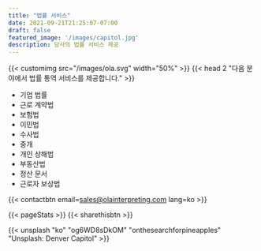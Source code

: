 ```yaml
---
title: "법률 서비스"
date: 2021-09-21T21:25:07-07:00
draft: false
featured_image: '/images/capitol.jpg'
description: 당사의 법률 서비스 제공
---
```


{{< customimg src="/images/ola.svg" width="50%" >}}
{{< head 2 "다음 분야에서 법률 통역 서비스를 제공합니다." >}}

- 기업 법률
- 근로 계약법
- 보험법
- 이민법
- 수사법
- 중개
- 개인 상해법
- 부동산법
- 정산 문서
- 근로자 보상법

{{< contactbtn email=sales@olainterpreting.com lang=ko >}}

{{< pageStats >}}
{{< sharethisbtn >}}

{{< unsplash "ko" "og6WD8sDkOM" "onthesearchforpineapples" "Unsplash: Denver Capitol" >}}
